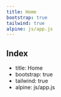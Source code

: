 ```yaml
---
title: Home
bootstrap: true
tailwind: true
alpine: js/app.js
---
```


## Index

- title: Home
- bootstrap: true
- tailwind: true
- alpine: js/app.js

